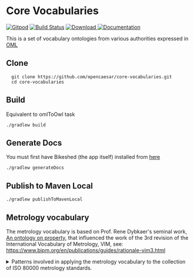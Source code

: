 # Core Vocabularies

[![Gitpod](https://img.shields.io/badge/gitpod-open-blue?logo=gitpod)](https://gitpod.io/#https://github.com/opencaesar/core-vocabularies) 
[![Build Status](https://travis-ci.org/opencaesar/core-vocabularies.svg?branch=master)](https://travis-ci.org/opencaesar/core-vocabularies)
[ ![Download](https://api.bintray.com/packages/opencaesar/ontologies/core-vocabularies/images/download.svg) ](https://bintray.com/opencaesar/ontologies/core-vocabularies/_latestVersion)
[![Documentation](https://img.shields.io/badge/Documentation-HTML-orange)](https://opencaesar.github.io/core-vocabularies/) 

This is a set of vocabulary ontologies from various authorities expressed in [OML](https://github.com/opencaesar/oml)

## Clone
```
  git clone https://github.com/opencaesar/core-vocabularies.git
  cd core-vocabularies
```

## Build
Equivalent to omlToOwl task
```
./gradlew build
```

## Generate Docs
You must first have Bikeshed (the app itself) installed from [here](https://tabatkins.github.io/bikeshed/#install-final)
```
./gradlew generateDocs
```

## Publish to Maven Local
```
./gradlew publishToMavenLocal
```

## Metrology vocabulary

The metrology vocabulary is based on Prof. Rene Dybkaer's seminal work, [An ontology on property](http://ontology.iupac.org/), that influenced the work of the 3rd revision of the International Vocabulary of Metrology, VIM, see: https://www.bipm.org/en/publications/guides/rationale-vim3.html

<details>
<summary>Patterns involved in applying the metrology vocabulary to the collection of ISO 80000 metrology standards.</summary>

### Defining quantities

Note that the difference between kind-of-quantity and quantity is that a kind-of-quantity is a class-level definition in a vocabulary independent of any physical object whereas a quantity is a particular instance of a kind-of-quantity associated to a particular physical object.

Each of part 3 through 14 of the ISO 80000 collection define kinds of quantities and corresponding measurement units. The following describes the process involved in defining a quantity.

Defining a quantity involves the following:
1) Determine whether the quantity is base or derived.
   * Define a base quantity as a specialization of `metrology:IndependentUnitaryQuantity`
   * Define a derived quantity as a specialization of `metrology:DerivedUnitaryQuantity` with 
  specializations of `metrology:HasFactorForUnitaryQuantity` for each quantity it depends on.
2) For a derived quantity, define a derivation consistency rule.
3) Define an instance of the quantity.

<details>
<summary>Details</summary>

Determine whether the quantity is a base or derived quantity in
the ISO 80000 system of quantities. See [ISO-80000-1:2009 section 3.7](https://www.iso.org/obp/ui/#iso:std:iso:80000:-1:ed-1:v1:en) 

#### Step 1: Defining a base quantity

<details>
<summary>Details</summary>

Note that, by definition, every base quantity has a dimension different than 1;
this is conveyed in the metrology vocabulary with the boolean property `metrology:isDimensionlessQuantity`.

Use the following as an example.

Given the following definition from [ISO 80000-3:2019](https://www.iso.org/obp/ui/#iso:std:iso:80000:-3:ed-2:v1:en):

![](doc/80000-3-length-metre.png)

Here is the corresponding definition using the metrology vocabulary:

```oml
@dc:^source "https://www.iso.org/obp/ui/#iso:std:iso:80000:-3:ed-2:v1:en"
vocabulary <http://iso.org/80000-3-quantities> with # as 80000-3-quantities {
    extends <http://iso.org/80000-3-units>

    @dc:^source "3-1.1"
    concept ^length :> metrology:IndependentUnitaryQuantity [
        restricts scalar property metrology:isDimensionlessQuantity to false^^xsd:boolean
        restricts all relation metrology:hasMagnitude to 80000-3-units:UnitOfLengthValue 
    ]

    ...
}
```

The last restriction above says that the `metrology:hasMagnitude` of every `80000-3-quantities:length` must
be a `metrology:QuantityValue` whose `metrology:hasReference` must be a `metrology:MeasurementUnit` that is a `80000-3-units:UnitOfLengthValue`.

</details>

#### Steps 1,2: Defining a derived quantity

<details>
<summary>Details</summary>

A derived quantity is defined as the product of other quantities raised to a rational exponent.
This is a dimensional relationship that enables calculating the effective dimension of every quantity
in a system of quantities. Note that this dimensional relationship between a derived quantity
and its factored quantities can be very different than the mathematical relationship for 
the same derived quantity as explaine in the notion of quantity dimension 
in [ISO 80000-1:2009, 3.7](https://www.iso.org/obp/ui/#iso:std:iso:80000:-1:ed-1:v1:en).

Note when defining a derived quantity with `metrology:isDimensionlessQuantity=true`,
it is important to retain the non-simplified product factors in order to preserve 
the metrological provenance of this derived quantity with respect to other quantities.
Without this provenance, all dimensionless quantities would be equivalent to each other,
which is absurd in metrology. Consider for example, efficiency in mechanics (ISO 80000-4:2019, 4.29) and
relative humidity in thermodynamics (ISO 80000-5:2019, 5.33) are both dimensionless quantities but they 
are clearly not equivalent to each other.

Use the following as an example.

Given the following definition from [ISO 80000-3:2019](https://www.iso.org/obp/ui/#iso:std:iso:80000:-3:ed-2:v1:en):

![](doc/80000-3-velocity-metre-per-second.png)

Here is the corresponding definition using the metrology vocabulary:

```oml
@dc:^source "https://www.iso.org/obp/ui/#iso:std:iso:80000:-3:ed-2:v1:en"
vocabulary <http://iso.org/80000-3-quantities> with # as 80000-3-quantities {
    extends <http://iso.org/80000-3-units>
  
    ...

    @dc:^source "3-10.1"
    concept velocity :> metrology:DerivedUnitaryQuantity [
        restricts scalar property metrology:isDimensionlessQuantity to false^^xsd:boolean
        restricts all relation metrology:hasMagnitude to 80000-3-units:UnitOfVelocityValue
    ]

    relation entity velocity-of-position-vector :> metrology:HasFactorForUnitaryQuantity [
        from velocity
        to position-vector
        forward velocity-of-position-vector-forward
        functional
        restricts scalar property metrology:exponent to "1/1"^^owl:rational
    ]

    relation entity velocity-of-duration :> metrology:HasFactorForUnitaryQuantity [
        from velocity
        to duration
        forward velocity-of-duration-forward
        functional
        restricts scalar property metrology:exponent to "-1/1"^^owl:rational
    ]

    ...
}
```

In addition to defining a derived quantity, it is strongly encouraged to define a corresponding
consistency rule to facilitate detecting incorrect usage of derived quantities in a system of quantities.
For example, deriving the velocity of a vehicle based on the position-vector of something else.

Use the following as an example.

```oml
@dc:^description "Optional consistency rules to enforce that derived quantities are about the same object as the objects of their quantity factors."
vocabulary <http://iso.org/80000-3-derivation-consistency> with # as 80000-3-derivation-consistency {
  extends <http://iso.org/80000-3-quantities>

  ...

  @dc:^description "
  If a velocity, x, is derived from a position-vector, y, and a duration, z,
  then x, y, and z must be quantities of the same object."
  rule velocity-derivation-consistency [
    // x is the velocity quantity of an object, xo.
    metrology:Object(xo) ^
    metrology:Quantity(x) ^
    metrology:isQuantityOf(x,xo) ^
    80000-3-quantities:velocity(x) ^

    // y is the position-vector quantity of an object, yo.
    metrology:Object(yo) ^
    metrology:Quantity(y) ^
    metrology:isQuantityOf(y,yo) ^
    80000-3-quantities:position-vector(y) ^

    // z is the duration quantity of an object, zo.
    metrology:Object(zo) ^
    metrology:Quantity(z) ^
    metrology:isQuantityOf(z,zo) ^
    80000-3-quantities:duration(z) ^

    // if there is a dimensional calculus constraint relating x as a derived from y and z
    80000-3-quantities:velocity-of-position-vector-forward(x,y) ^
    80000-3-quantities:velocity-of-duration-forward(x,z)
  
    ->

    // then all the quantities must be of the same object.
    sameAs(xo,yo) ^ sameAs(xo,zo)
  ]

  ...
}
```

</details>

#### Step 3: Defining instances

Note that such instances are kind-of-quantities in the sense of Prof. Dybkaer's ontology
because they are unrelated to any `metrology:Object`.

<details>
<summary>Details</summary>

Use the following as an example.

```oml
description <http://iso.org/80000-3-instances> with # as 80000-3-instances {
  uses <http://iso.org/80000-3-quantities>

  @dc:^source "3-1"
  ci ^length : 80000-3-quantities:^length

  ...

  @dc:^source "3-10"
  ci velocity : 80000-3-quantities:velocity

  ...
}
```

</details>

</details>

### Defining units

Each of part 3 through 14 of the ISO 80000 collection define kinds of quantities and corresponding measurement units. The following describes the process involved in defining a measurement unit.

Defining a unit involves the following:
1) Define a specialization of `metrology:UnitaryQuantityValue` for representing quantity values whose reference is that unit.
2) Define a specialization of `metrology:CoherentMeasurementUnit` as the root taxonomy for the unit including its prefix variations.
3) Determine whether the unit is base or derived.
   * Define a base unit as a specialization of `metrology:IndependentMeasurementUnit`
   * Define a derived unit as a specialization of `metrology:DerivedMeasurementUnit` with 
  specializations of `metrology:HasFactorForMeasurementUnit` for each unit it depends on.
4) Define specializations of the unit for the relevant prefixes
5) Define instances of the unit and of the prefixed units
6) Define a specialization of `80000-concepts:UnitaryQuantityMagnitude` to facilitate modeling a quantity value and the magnitude relationship.

<details>
<summary>Details</summary>

#### Steps 1-4: Defining a base unit

<details>
<summary>Details</summary>

Use the following as an example.

Given the following definition from [ISO 80000-3:2019](https://www.iso.org/obp/ui/#iso:std:iso:80000:-3:ed-2:v1:en):

![](doc/80000-3-length-metre.png)

Here is the corresponding definition using the metrology vocabulary:

```oml
@dc:^source "https://www.iso.org/obp/ui/#iso:std:iso:80000:-3:ed-2:v1:en"
vocabulary <http://iso.org/80000-3-units> with # as 80000-3-units {
    extends <http://iso.org/80000-concepts>
    uses <http://iso.org/80000-1>

    -- step 1
    aspect UnitOfLengthValue :> metrology:UnitaryQuantityValue [
        restricts all relation metrology:hasReference to UnitOfLength
    ]
    
    -- step 2
    @dc:^source "3-1"
    concept UnitOfLength :> metrology:CoherentMeasurementUnit [
        restricts scalar property metrology:isDimensionlessMeasurementUnit to false^^xsd:boolean
    ]

    -- step 3
    concept metre :> UnitOfLength, metrology:IndependentMeasurementUnit, 80000-concepts:MeasurementUnit

    -- step 4
    concept kilometre :> UnitOfLength, metrology:PrefixedMeasurementUnit, 80000-concepts:MeasurementUnit [
        restricts relation metrology:hasPrefix to 80000-1:kilo
    ]
}
```

</details>

#### Steps 1-4: Defining a derived unit

<details>
<summary>Details</summary>

Use the following as an example.

Given the following definition from [ISO 80000-3:2019](https://www.iso.org/obp/ui/#iso:std:iso:80000:-3:ed-2:v1:en):

![](doc/80000-3-velocity-metre-per-second.png)

Here is the corresponding definition using the metrology vocabulary:

```oml
@dc:^source "https://www.iso.org/obp/ui/#iso:std:iso:80000:-3:ed-2:v1:en"
vocabulary <http://iso.org/80000-3-units> with # as 80000-3-units {
    extends <http://iso.org/80000-concepts>
    uses <http://iso.org/80000-1>
  
    ...

    -- step 1
    aspect UnitOfVelocityValue :> metrology:UnitaryQuantityValue [
        restricts all relation metrology:hasReference to UnitOfVelocity
    ]

    -- step 2
    @dc:^source "3-10"
    concept UnitOfVelocity :> metrology:CoherentMeasurementUnit [
        restricts scalar property metrology:isDimensionlessMeasurementUnit to false^^xsd:boolean
    ]

    -- step 3
    concept metre-per-second :> UnitOfVelocity, metrology:DerivedMeasurementUnit, 80000-concepts:MeasurementUnit

    relation entity metre-per-second_of_metre :>  metrology:HasFactorForMeasurementUnit [
        from metre-per-second
        to metre
        forward metre-per-second_of_metre-factor
        restricts scalar property metrology:exponent to "1/1"^^owl:rational
    ]

    relation entity metre-per-second_of_second :>  metrology:HasFactorForMeasurementUnit [
        from metre-per-second
        to second
        forward metre-per-second_of_second-factor
        restricts scalar property metrology:exponent to "-1/1"^^owl:rational
    ]

    -- step 4
    concept kilometre-per-second :> UnitOfVelocity, metrology:DerivedMeasurementUnit, 80000-concepts:MeasurementUnit

    relation entity kilometre-per-second_of_metre :>  metrology:HasFactorForMeasurementUnit [
        from metre-per-second
        to kilometre
        forward kilometre-per-second_of_metre-factor
        restricts scalar property metrology:exponent to "1/1"^^owl:rational
    ]

    relation entity kilometre-per-second_of_second :>  metrology:HasFactorForMeasurementUnit [
        from metre-per-second
        to second
        forward kilometre-per-second_of_second-factor
        restricts scalar property metrology:exponent to "-1/1"^^owl:rational
    ]

    ...
}
```

</details>

#### Step 5: Defining instances

<details>
<summary>Details</summary>

Use the following as an example.

```oml
description <http://iso.org/80000-3-instances> with # as 80000-3-instances {
  uses <http://iso.org/80000-3-quantities>

  @dc:^source "3-1"
  ci metre : 80000-3-units:metre
 
  ci kilometre : 80000-3-units:kilometre


  @dc:^source "3-10"
  ci metre-per-second : 80000-3-units:metre-per-second

  ci kilometre-per-second : 80000-3-units:kilometre-per-second
```

</details>

#### Step 6: Defining convenience quantity magnitudes

<details>
<summary>Details</summary>

Use the following as an example.

```oml
@dc:^description "This vocabulary provides convenience specializations of metrology:UnitaryQuantityValue
as concepts for every metrology:MeasurementUnit defined in http://iso.org/80000-3-units.

Note that this vocabulary reflects an opinionated usage of metrology:UnitaryQuantityValue
as an OML concept and does not exclude in any way other possible usages."
vocabulary <http://iso.org/80000-3-quantityValues> with # as 80000-3-quantityValues {
  extends <http://iso.org/80000-concepts>
  extends <http://iso.org/80000-3-units>
  uses <http://iso.org/80000-3-instances>

  relation entity metre-magnitude :> 80000-concepts:UnitaryQuantityMagnitude, 80000-3-units:UnitOfLengthValue [
     from metrology:UnitaryQuantity
     to metre-magnitude
     forward hasMetreMagnitude
     restricts relation metrology:hasReference to 80000-3-instances:metre
  ]

  relation entity kilometre-magnitude :> 80000-concepts:UnitaryQuantityMagnitude, 80000-3-units:UnitOfLengthValue [
     from metrology:UnitaryQuantity
     to kilometre-magnitude
     forward hasKilometreMagnitude
     restricts relation metrology:hasReference to 80000-3-instances:kilometre
  ]

  ...

    relation entity metre-per-second-magnitude :> 80000-concepts:UnitaryQuantityMagnitude, 80000-3-units:UnitOfVelocityValue [
     from metrology:UnitaryQuantity
     to metre-per-second-magnitude
     forward hasMetrePer-SecondMagnitude
     restricts relation metrology:hasReference to 80000-3-instances:metre-per-second
  ]

  relation entity kilometre-per-second-magnitude :> 80000-concepts:UnitaryQuantityMagnitude, 80000-3-units:UnitOfVelocityValue [
     from metrology:UnitaryQuantity
     to kilometre-per-second-magnitude
     forward hasKilometrePerSecondMagnitude
     restricts relation metrology:hasReference to 80000-3-instances:kilometre-per-second
  ]

  ...
}
```

</details>

</details>

### Defining prefixes

In the collection of ISO 80000 metrology standards, there are only two kinds of prefixes: decimal and binary.
In the metrology vocabulary, note that the actual value of a prefix is not explicitly represented in OML.
However, each prefix is defined as an instance that could be linked to an external representation in a mathematical tool.

<details>
<summary>Details</summary>

Use the following as an example.

```oml
vocabulary <http://iso.org/80000-1-decimalPrefix> with # as 80000-1-decimalPrefix {
    extends <http://iupac.org/metrology>

    concept DecimalPrefix :> metrology:Prefix
}
```

and:

```oml
description <http://iso.org/80000-1> with # as 80000-1 {
    uses <http://iso.org/80000-1-decimalPrefix>

    @dc:^description "10^24"
    ci yotta : 80000-1-decimalPrefix:DecimalPrefix

    ...

    @dc:^description "10^3"
    ci kilo : 80000-1-decimalPrefix:DecimalPrefix

    @dc:^description "10^2"
    ci hecto : 80000-1-decimalPrefix:DecimalPrefix

    @dc:^description "10^1"
    ci deca : 80000-1-decimalPrefix:DecimalPrefix

    @dc:^description "10^-1"
    ci deci : 80000-1-decimalPrefix:DecimalPrefix

    ...

    @dc:^description "10^-24"
    ci yocto : 80000-1-decimalPrefix:DecimalPrefix

}
```

</details>

</details>
